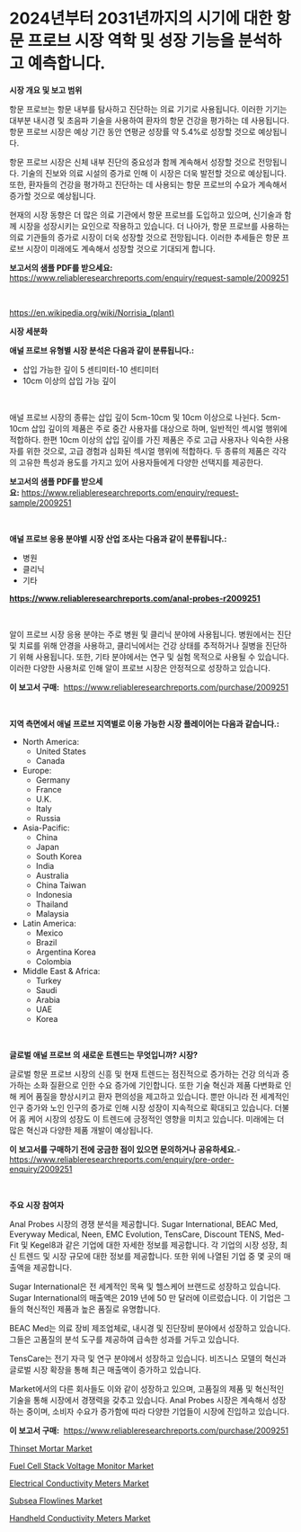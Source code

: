 <p><h1>2024년부터 2031년까지의 시기에 대한 항문 프로브 시장 역학 및 성장 기능을 분석하고 예측합니다.</h1></p><p><strong>시장 개요 및 보고 범위</strong></p>
<p><p>항문 프로브는 항문 내부를 탐사하고 진단하는 의료 기기로 사용됩니다. 이러한 기기는 대부분 내시경 및 초음파 기술을 사용하여 환자의 항문 건강을 평가하는 데 사용됩니다. 항문 프로브 시장은 예상 기간 동안 연평균 성장률 약 5.4%로 성장할 것으로 예상됩니다.</p><p>항문 프로브 시장은 신체 내부 진단의 중요성과 함께 계속해서 성장할 것으로 전망됩니다. 기술의 진보와 의료 시설의 증가로 인해 이 시장은 더욱 발전할 것으로 예상됩니다. 또한, 환자들의 건강을 평가하고 진단하는 데 사용되는 항문 프로브의 수요가 계속해서 증가할 것으로 예상됩니다.</p><p>현재의 시장 동향은 더 많은 의료 기관에서 항문 프로브를 도입하고 있으며, 신기술과 함께 시장을 성장시키는 요인으로 작용하고 있습니다. 더 나아가, 항문 프로브를 사용하는 의료 기관들의 증가로 시장이 더욱 성장할 것으로 전망됩니다. 이러한 추세들은 항문 프로브 시장이 미래에도 계속해서 성장할 것으로 기대되게 합니다.</p></p>
<p><strong>보고서의 샘플 PDF를 받으세요:</strong> <a href="https://www.reliableresearchreports.com/enquiry/request-sample/2009251">https://www.reliableresearchreports.com/enquiry/request-sample/2009251</a></p>
<p>&nbsp;</p>
<p><a href="https://en.wikipedia.org/wiki/Norrisia_(plant)">https://en.wikipedia.org/wiki/Norrisia_(plant)</a></p>
<p><strong>시장 세분화</strong></p>
<p><strong>애널 프로브 유형별 시장 분석은 다음과 같이 분류됩니다.:</strong></p>
<p><ul><li>삽입 가능한 깊이 5 센티미터-10 센티미터</li><li>10cm 이상의 삽입 가능 깊이</li></ul></p>
<p>&nbsp;</p>
<p><p>애널 프로브 시장의 종류는 삽입 깊이 5cm-10cm 및 10cm 이상으로 나뉜다. 5cm-10cm 삽입 깊이의 제품은 주로 중간 사용자를 대상으로 하며, 일반적인 섹시얼 행위에 적합하다. 한편 10cm 이상의 삽입 깊이를 가진 제품은 주로 고급 사용자나 익숙한 사용자를 위한 것으로, 고급 경험과 심화된 섹시얼 행위에 적합하다. 두 종류의 제품은 각각의 고유한 특성과 용도를 가지고 있어 사용자들에게 다양한 선택지를 제공한다.</p></p>
<p><strong>보고서의 샘플 PDF를 받으세요:</strong>&nbsp;<a href="https://www.reliableresearchreports.com/enquiry/request-sample/2009251">https://www.reliableresearchreports.com/enquiry/request-sample/2009251</a></p>
<p>&nbsp;</p>
<p><strong> 애널 프로브 응용 분야별 시장 산업 조사는 다음과 같이 분류됩니다.:</strong></p>
<p><ul><li>병원</li><li>클리닉</li><li>기타</li></ul></p>
<p><strong><a href="https://www.reliableresearchreports.com/anal-probes-r2009251">https://www.reliableresearchreports.com/anal-probes-r2009251</a></strong></p>
<p>&nbsp;</p>
<p><p>알이 프로브 시장 응용 분야는 주로 병원 및 클리닉 분야에 사용됩니다. 병원에서는 진단 및 치료를 위해 안경을 사용하고, 클리닉에서는 건강 상태를 추적하거나 질병을 진단하기 위해 사용됩니다. 또한, 기타 분야에서는 연구 및 실험 목적으로 사용될 수 있습니다. 이러한 다양한 사용처로 인해 알이 프로브 시장은 안정적으로 성장하고 있습니다.</p></p>
<p><strong>이 보고서 구매:</strong>&nbsp; <a href="https://www.reliableresearchreports.com/purchase/2009251">https://www.reliableresearchreports.com/purchase/2009251</a></p>
<p>&nbsp;</p>
<p><strong>지역 측면에서 애널 프로브 지역별로 이용 가능한 시장 플레이어는 다음과 같습니다.:</strong></p>
<p><ul>
    <li>
        North America:
        <ul>
            <li>United States</li>
            <li>Canada</li>
        </ul>
    </li>
    <li>
        Europe:
        <ul>
            <li>Germany</li>
            <li>France</li>
            <li>U.K.</li>
            <li>Italy</li>
            <li>Russia</li>
        </ul>
    </li>
    <li>
        Asia-Pacific:
        <ul>
            <li>China</li>
            <li>Japan</li>
            <li>South Korea</li>
            <li>India</li>
            <li>Australia</li>
            <li>China Taiwan</li>
            <li>Indonesia</li>
            <li>Thailand</li>
            <li>Malaysia</li>
        </ul>
    </li>
    <li>
        Latin America:
        <ul>
            <li>Mexico</li>
            <li>Brazil</li>
            <li>Argentina Korea</li>
            <li>Colombia</li>
        </ul>
    </li>
    <li>
        Middle East & Africa:
        <ul>
            <li>Turkey</li>
            <li>Saudi</li>
            <li>Arabia</li>
            <li>UAE</li>
            <li>Korea</li>
        </ul>
    </li>
    </ul></p>
<p>&nbsp;</p>
<p><strong>글로벌 애널 프로브 의 새로운 트렌드는 무엇입니까? 시장?</strong></p>
<p><p>글로벌 항문 프로브 시장의 신흥 및 현재 트렌드는 점진적으로 증가하는 건강 의식과 증가하는 소화 질환으로 인한 수요 증가에 기인합니다. 또한 기술 혁신과 제품 다변화로 인해 케어 품질을 향상시키고 환자 편의성을 제고하고 있습니다. 뿐만 아니라 전 세계적인 인구 증가와 노인 인구의 증가로 인해 시장 성장이 지속적으로 확대되고 있습니다. 더불어 홈 케어 시장의 성장도 이 트렌드에 긍정적인 영향을 미치고 있습니다. 미래에는 더 많은 혁신과 다양한 제품 개발이 예상됩니다.</p></p>
<p><strong>이 보고서를 구매하기 전에 궁금한 점이 있으면 문의하거나 공유하세요.</strong>- <a href="https://www.reliableresearchreports.com/enquiry/pre-order-enquiry/2009251">https://www.reliableresearchreports.com/enquiry/pre-order-enquiry/2009251</a></p>
<p>&nbsp;</p>
<p><strong>주요 시장 참여자</strong></p>
<p><p>Anal Probes 시장의 경쟁 분석을 제공합니다. Sugar International, BEAC Med, Everyway Medical, Neen, EMC Evolution, TensCare, Discount TENS, Med-Fit 및 Kegel8과 같은 기업에 대한 자세한 정보를 제공합니다. 각 기업의 시장 성장, 최신 트렌드 및 시장 규모에 대한 정보를 제공합니다. 또한 위에 나열된 기업 중 몇 곳의 매출액을 제공합니다.</p><p>Sugar International은 전 세계적인 목욕 및 헬스케어 브랜드로 성장하고 있습니다. Sugar International의 매출액은 2019 년에 50 만 달러에 이르렀습니다. 이 기업은 그들의 혁신적인 제품과 높은 품질로 유명합니다.</p><p>BEAC Med는 의료 장비 제조업체로, 내시경 및 진단장비 분야에서 성장하고 있습니다. 그들은 고품질의 분석 도구를 제공하여 급속한 성과를 거두고 있습니다.</p><p>TensCare는 전기 자극 및 연구 분야에서 성장하고 있습니다. 비즈니스 모델의 혁신과 글로벌 시장 확장을 통해 최근 매출액이 증가하고 있습니다.</p><p>Market에서의 다른 회사들도 이와 같이 성장하고 있으며, 고품질의 제품 및 혁신적인 기술을 통해 시장에서 경쟁력을 갖추고 있습니다. Anal Probes 시장은 계속해서 성장하는 중이며, 소비자 수요가 증가함에 따라 다양한 기업들이 시장에 진입하고 있습니다.</p></p>
<p><strong>이 보고서 구매:</strong>&nbsp;&nbsp;<a href="https://www.reliableresearchreports.com/purchase/2009251">https://www.reliableresearchreports.com/purchase/2009251</a></p>
<p><p><a href="https://www.linkedin.com/pulse/thinset-mortar-market-size-segmentation-trends-growth-analysis-bsssf">Thinset Mortar Market</a></p><p><a href="https://issuu.com/reportprime-2/docs/fuel-cell-stack-voltage-monitor-market-size-2030.p">Fuel Cell Stack Voltage Monitor Market</a></p><p><a href="https://github.com/DiannaFlatley/Market-Research-Report-List-1/blob/main/electrical-conductivity-meters-market.md">Electrical Conductivity Meters Market</a></p><p><a href="https://www.linkedin.com/pulse/subsea-flowlines-market-share-size-trends-industry-analysis-report-f4muf">Subsea Flowlines Market</a></p><p><a href="https://github.com/AllisonKreiger/Market-Research-Report-List-1/blob/main/handheld-conductivity-meters-market.md">Handheld Conductivity Meters Market</a></p></p>
